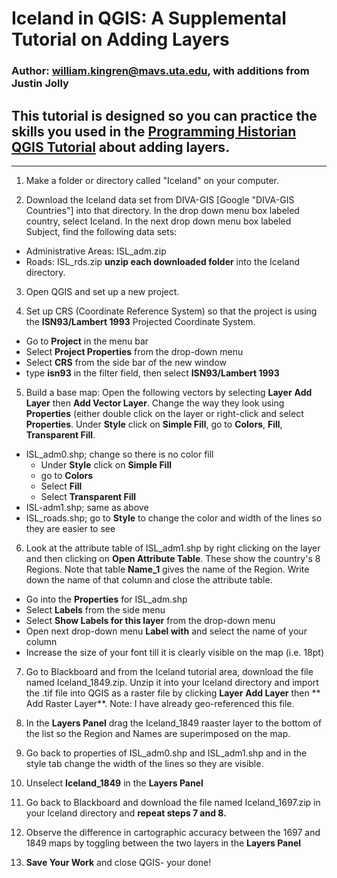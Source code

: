 # Iceland in QGIS: A Supplemental Tutorial on Adding Layers
### Author: william.kingren@mavs.uta.edu, with additions from Justin Jolly
## This tutorial is designed so you can practice the skills you used in the [Programming Historian QGIS Tutorial](http://programminghistorian.org/lessons/qgis-layers) about adding layers.

---------

1. Make a folder or directory called "Iceland" on your computer.

2. Download the Iceland data set from DIVA-GIS [Google "DIVA-GIS Countries"] into that directory. In the drop down menu box labeled country, select Iceland. In the next drop down menu box labeled Subject, find the following data sets: 
* Administrative Areas: ISL_adm.zip
* Roads: ISL_rds.zip
**unzip each downloaded folder** into the Iceland directory.

3. Open QGIS and set up a new project.

4. Set up CRS (Coordinate Reference System) so that the project is using the **ISN93/Lambert 1993** Projected Coordinate System.
* Go to **Project** in the menu bar
* Select **Project Properties** from the drop-down menu
* Select **CRS** from the side bar of the new window
* type **isn93** in the filter field, then select **ISN93/Lambert 1993**

5. Build a base map: Open the following vectors by selecting **Layer** **Add Layer** then **Add Vector Layer**. Change the way they look using **Properties** (either double click on the layer or right-click and select **Properties**. Under **Style** click on **Simple Fill**, go to **Colors**, **Fill**, **Transparent Fill**.
* ISL_adm0.shp; change so there is no color fill
     * Under **Style** click on **Simple Fill**
     * go to **Colors**
     * Select **Fill**
     * Select **Transparent Fill**
* ISL-adm1.shp; same as above
* ISL_roads.shp; go to **Style** to change the color and width of the lines so they are easier to see

6. Look at the attribute table of ISL_adm1.shp by right clicking on the layer and then clicking on **Open Attribute Table**. These show the country's 8 Regions. Note that table **Name_1** gives the name of the Region. Write down the name of that column and close the attribute table.
* Go into the **Properties** for ISL_adm.shp
* Select **Labels** from the side menu
* Select **Show Labels for this layer** from the drop-down menu
* Open next drop-down menu **Label with** and select the name of your column
* Increase the size of your font till it is clearly visible on the map (i.e. 18pt)

7. Go to Blackboard and from the Iceland tutorial area, download the file named Iceland_1849.zip. Unzip it into your Iceland directory and import the .tif file into QGIS as a raster file by clicking **Layer** **Add Layer** then ** Add Raster Layer**. Note: I have already geo-referenced this file.

8. In the **Layers Panel** drag the Iceland_1849 raaster layer to the bottom of the list so the Region and Names are superimposed on the map.

9. Go back to properties of ISL_adm0.shp and ISL_adm1.shp and in the style tab change the width of the lines so they are visible.

10. Unselect **Iceland_1849** in the **Layers Panel**

11. Go back to Blackboard and download the file named Iceland_1697.zip in your Iceland directory and **repeat steps 7 and 8.**

12. Observe the difference in cartographic accuracy between the 1697 and 1849 maps by toggling between the two layers in the **Layers Panel**

13. **Save Your Work** and close QGIS- your done!

